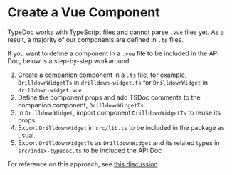 # Create a Vue Component

TypeDoc works with TypeScript files and cannot parse `.vue` files yet.
As a result, a majority of our components are defined in `.ts` files.

If you want to define a component in a `.vue` file to be included in the API Doc,
below is a step-by-step workaround:

1. Create a companion component in a `.ts` file, for example, `DrilldownWidgetTs` in `drilldown-widget.ts` for `DrilldownWidget` in `drilldown-widget.vue`
2. Define the component props and add TSDoc comments to the companion component, `DrilldownWidgetTs`
3. In `DrilldownWidget`, import component `DrilldownWidgetTs` to reuse its props
4. Export `DrilldownWidget` in `src/lib.ts` to be included in the package as usual.
5. Export `DrilldownWidgetTs` as `DrilldownWidget` and its related types in `src/index-typedoc.ts` to be included the API Doc

For reference on this approach, see [this discussion](https://github.com/TypeStrong/typedoc/issues/1030#issuecomment-786782774).
